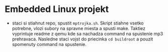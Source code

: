 # Embedded Linux projekt

- staci si stiahnut repo, spustit ```mptrojka.sh```. Skript stiahne vsetko potrebne, vlozi subory na spravne miesta a spusti make. Taktiez vyprintuje readme z qemu kde sa nachadza command na spustenie mp3 prehravaca. Nasledne staci vojst do priecinka ```cd buildroot``` a pouzit spomenuty command na spustenie.
